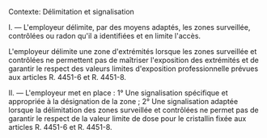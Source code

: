 Contexte: Délimitation et signalisation

I. — L'employeur délimite, par des moyens adaptés, les zones surveillée, contrôlées ou radon qu'il a identifiées et en limite l'accès.

L'employeur délimite une zone d'extrémités lorsque les zones surveillée et contrôlées ne permettent pas de maîtriser l'exposition des extrémités et de garantir le respect des valeurs limites d'exposition professionnelle prévues aux articles R. 4451-6 et R. 4451-8.

II. — L'employeur met en place : 1° Une signalisation spécifique et appropriée à la désignation de la zone ; 2° Une signalisation adaptée lorsque la délimitation des zones surveillée et contrôlées ne permet pas de garantir le respect de la valeur limite de dose pour le cristallin fixée aux articles R. 4451-6 et R. 4451-8.